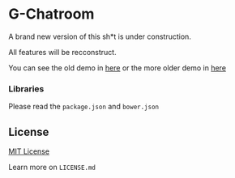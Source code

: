 

# G-Chatroom

A brand new version of this sh*t is under construction.

All features will be recconstruct.

You can see the old demo in [here](https://gchatroom.herokuapp.com) or the more older demo in [here](http://gchatroom-geoff4321.rhcloud.com/)

### Libraries

Please read the `package.json` and `bower.json`

## License

[MIT License](http://en.wikipedia.org/wiki/MIT_License)

Learn more on `LICENSE.md`
